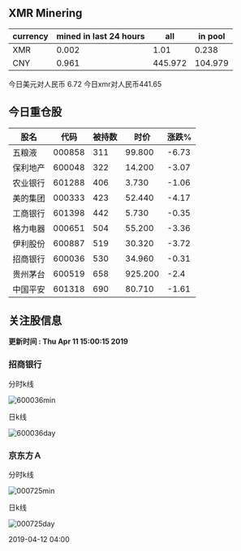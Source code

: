 ## XMR Minering

|currency|mined in last 24 hours|all|in pool|
|---|---|---|---|
|XMR|0.002|1.01|0.238|
|CNY|0.961|445.972|104.979|

今日美元对人民币 6.72	今日xmr对人民币441.65


## 今日重仓股 

|股名|代码|被持数|时价|涨跌%|
|---|---|---|---|---|
|五粮液|000858|311|99.800|-6.73|
|保利地产|600048|322|14.200|-3.07|
|农业银行|601288|406|3.730|-1.06|
|美的集团|000333|423|52.440|-4.17|
|工商银行|601398|442|5.730|-0.35|
|格力电器|000651|504|55.200|-3.36|
|伊利股份|600887|519|30.320|-3.72|
|招商银行|600036|530|34.960|-0.31|
|贵州茅台|600519|658|925.200|-2.4|
|中国平安|601318|690|80.710|-1.61|

## 关注股信息
**更新时间 : Thu Apr 11 15:00:15 2019**
### 招商银行 
分时k线

![600036min](http://image.sinajs.cn/newchart/min/n/sh600036.gif)

日k线

![600036day](http://image.sinajs.cn/newchart/daily/n/sh600036.gif)

### 京东方Ａ 
分时k线

![000725min](http://image.sinajs.cn/newchart/min/n/sz000725.gif)

日k线

![000725day](http://image.sinajs.cn/newchart/daily/n/sz000725.gif)

2019-04-12 04:00